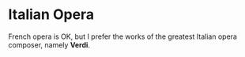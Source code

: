 # Italian Opera
French opera is OK, but I prefer the works of the greatest Italian opera composer, namely **Verdi**.
